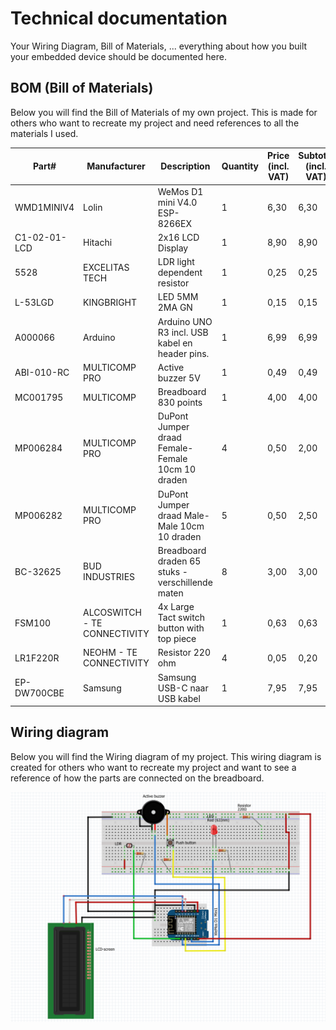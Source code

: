 # Technical documentation

Your Wiring Diagram, Bill of Materials, ... everything about how you built your embedded device should be documented here.

## BOM (Bill of Materials)

Below you will find the Bill of Materials of my own project. This is made for others who want to recreate my project and 
need references to all the materials I used. 

| **Part#**    | **Manufacturer**             | **Description**                                  | **Quantity** | **Price (incl. VAT)** | **Subtotal (incl. VAT)** | **Example url**                                                                                                                                                                                                                                                                                                                                                                                                                                                                                                                                                                                                                                                                                                 |
|--------------|------------------------------|--------------------------------------------------|--------------|-----------------------|--------------------------|-----------------------------------------------------------------------------------------------------------------------------------------------------------------------------------------------------------------------------------------------------------------------------------------------------------------------------------------------------------------------------------------------------------------------------------------------------------------------------------------------------------------------------------------------------------------------------------------------------------------------------------------------------------------------------------------------------------------|
| WMD1MINIV4   | Lolin                        | WeMos D1 mini V4.0 ESP-8266EX                    | 1            | 6,30                  | 6,30                     | https://opencircuit.nl/product/wemos-d1-mini-v4.0-wifi-module                                                                                                                                                                                                                                                                                                                                                                                                                                                                                                                                                                                                                                                   |
 | C1-02-01-LCD | Hitachi                      | 2x16 LCD Display                                 | 1            | 8,90                  | 8,90                     | https://www.leds-buy.nl/componenten/displays/lcd-displays/2x16-lcd-display                                                                                                                                                                                                                                                                                                                                                                                                                                                                                                                                                                                                                                      |
 | 5528         | EXCELITAS TECH               | LDR light dependent resistor                     | 1            | 0,25                  | 0,25                     | https://www.hobbyelectronica.nl/product/ldr-light-dependent-resistor/                                                                                                                                                                                                                                                                                                                                                                                                                                                                                                                                                                                                                                           |
 | L-53LGD      | KINGBRIGHT                   | LED 5MM 2MA GN                                   | 1            | 0,15                  | 0,15                     | https://www.reichelt.nl/nl/nl/led-5-mm-gekleurd-3-2-mcd-laagvermogen-groen-led-5mm-2ma-gn-p21625.html?PROVID=2809&gad_source=1&gclid=Cj0KCQjwncWvBhD_ARIsAEb2HW9FZjfCsen7l3jQZWbesbOsnBqB1ovnom8DPjzlEgniSZ0krAV3FjoaAoseEALw_wcB                                                                                                                                                                                                                                                                                                                                                                                                                                                                               |
 | A000066      | Arduino                      | Arduino UNO R3 incl. USB kabel en header pins.   | 1            | 6,99                  | 6,99                     | https://www.otronic.nl/nl/uno-r3-arduino-compatible-incl-usb-kabel-en-header.html?source=googlebase&gad_source=1&gclid=Cj0KCQjwqdqvBhCPARIsANrmZhNvKoSLyTJDJtku4f0Q6-ukZb6lYnQU7loOmPy26DCzZgzbxHREqUwaAuQMEALw_wcB                                                                                                                                                                                                                                                                                                                                                                                                                                                                                             |
 | ABI-010-RC   | MULTICOMP PRO                | Active buzzer 5V                                 | 1            | 0,49                  | 0,49                     | https://www.benselectronics.nl/active-buzzer-pieper-5-volt.html?source=googlebase&gad_source=1&gclid=Cj0KCQjwqdqvBhCPARIsANrmZhMsItqdo_xtTbT4Wn4L8BOq1VBXjQB16BPDhh8mBsbV_7sS6AXHrs8aAsMzEALw_wcB                                                                                                                                                                                                                                                                                                                                                                                                                                                                                                               |
 | MC001795     | MULTICOMP                    | Breadboard 830 points                            | 1            | 4,00                  | 4,00                     | https://www.tinytronics.nl/nl/gereedschap-en-montage/prototyping-toebehoren/breadboards/breadboard-830-points                                                                                                                                                                                                                                                                                                                                                                                                                                                                                                                                                                                                   |
 | MP006284     | MULTICOMP PRO                | DuPont Jumper draad Female-Female 10cm 10 draden | 4            | 0,50                  | 2,00                     | https://www.tinytronics.nl/nl/kabels-en-connectoren/kabels-en-adapters/prototyping-draden/dupont-compatible-en-jumper/dupont-jumper-draad-female-female-10cm-10-draden                                                                                                                                                                                                                                                                                                                                                                                                                                                                                                                                          |
 | MP006282     | MULTICOMP PRO                | DuPont Jumper draad Male-Male 10cm 10 draden     | 5            | 0,50                  | 2,50                     | https://www.tinytronics.nl/nl/kabels-en-connectoren/kabels-en-adapters/prototyping-draden/dupont-compatible-en-jumper/dupont-jumper-draad-male-male-10cm-10-draden                                                                                                                                                                                                                                                                                                                                                                                                                                                                                                                                              |
 | BC-32625     | BUD INDUSTRIES               | Breadboard draden 65 stuks - verschillende maten | 8            | 3,00                  | 3,00                     | https://www.tinytronics.nl/nl/kabels-en-connectoren/kabels-en-adapters/prototyping-draden/dupont-compatible-en-jumper/breadboard-draden-65-stuks-verschillende-maten                                                                                                                                                                                                                                                                                                                                                                                                                                                                                                                                            |
 | FSM100       | ALCOSWITCH - TE CONNECTIVITY | 4x Large Tact switch button with top piece       | 1            | 0,63                  | 0,63                     | https://nl.aliexpress.com/item/1005002576288170.html?src=google&src=google&albch=shopping&acnt=708-803-3821&slnk=&plac=&mtctp=&albbt=Google_7_shopping&albagn=888888&isSmbAutoCall=false&needSmbHouyi=false&albcp=19996252768&albag=&trgt=&crea=nl1005002576288170&netw=x&device=c&albpg=&albpd=nl1005002576288170&gad_source=1&gclid=Cj0KCQjwqdqvBhCPARIsANrmZhM537j_JRnxxpdGE914AvCa1jGV9AkgsIG2OtGreO98WxIjrDNTTYgaAp7bEALw_wcB&gclsrc=aw.ds&aff_fcid=346d0dad1902413f9f7a6bc432c2b13a-1710683160489-05924-UneMJZVf&aff_fsk=UneMJZVf&aff_platform=aaf&sk=UneMJZVf&aff_trace_key=346d0dad1902413f9f7a6bc432c2b13a-1710683160489-05924-UneMJZVf&terminal_id=b04438b43fe64a12bb1d68c80eacccfc&afSmartRedirect=y | 
 | LR1F220R     | NEOHM - TE CONNECTIVITY      | Resistor 220 ohm                                 | 4            | 0,05                  | 0,20                     | https://www.tinytronics.nl/nl/componenten/weerstanden/weerstanden/220%CF%89-weerstand-(led-voorschakelweerstand)                                                                                                                                                                                                                                                                                                                                                                                                                                                                                                                                                                                                |
 | EP-DW700CBE  | Samsung                      | Samsung USB-C naar USB kabel                     | 1            | 7,95                  | 7,95                     | https://www.mobilesupplies.nl/samsung-usb-c-naar-usb-kabel-extra-lang-1-5m-ep-dw700cbe.html                                                                                                                                                                                                                                                                                                                                                                                                                                                                                                                                                                                                                     |


## Wiring diagram

Below you will find the Wiring diagram of my project. This wiring diagram is created for others who want to recreate my 
project and want to see a reference of how the parts are connected on the breadboard.

![wiring_diagram_arduino](../assets/final_wiring_diagram.png)